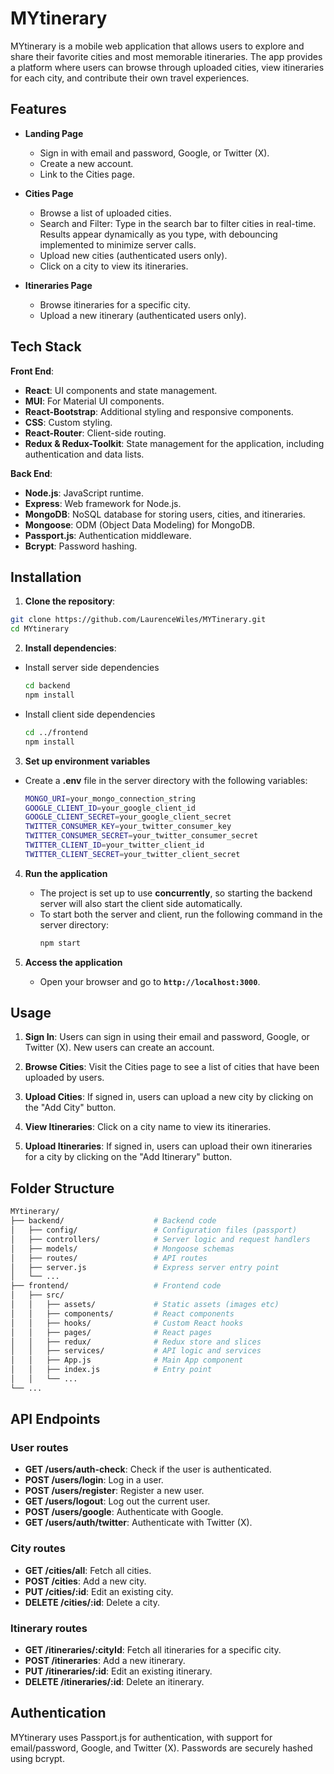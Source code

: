 # MYtinerary

MYtinerary is a mobile web application that allows users to explore and share their favorite cities and most memorable itineraries. The app provides a platform where users can browse through uploaded cities, view itineraries for each city, and contribute their own travel experiences.

## Features

+ **Landing Page**
  + Sign in with email and password, Google, or Twitter (X).
  + Create a new account.
  + Link to the Cities page.
 
+ **Cities Page**
  + Browse a list of uploaded cities.
  + Search and Filter: Type in the search bar to filter cities in real-time. Results appear dynamically as you type, with debouncing implemented to minimize server calls.
  + Upload new cities (authenticated users only).
  + Click on a city to view its itineraries.
 
+ **Itineraries Page**
  + Browse itineraries for a specific city.
  + Upload a new itinerary (authenticated users only).

## Tech Stack

**Front End**:
  + **React**: UI components and state management.
  + **MUI**: For Material UI components.
  + **React-Bootstrap**: Additional styling and responsive components.
  + **CSS**: Custom styling.
  + **React-Router**: Client-side routing.
  + **Redux & Redux-Toolkit**: State management for the application, including authentication and data lists.

**Back End**:
  + **Node.js**: JavaScript runtime.
  + **Express**: Web framework for Node.js.
  + **MongoDB**: NoSQL database for storing users, cities, and itineraries.
  + **Mongoose**: ODM (Object Data Modeling) for MongoDB.
  + **Passport.js**: Authentication middleware.
  + **Bcrypt**: Password hashing.

## Installation

1. **Clone the repository**:
  ```bash
  git clone https://github.com/LaurenceWiles/MYTinerary.git
  cd MYtinerary
  ```
2. **Install dependencies**:
  + Install server side dependencies
    ```bash
    cd backend
    npm install
    ```
  + Install client side dependencies
    ```bash
    cd ../frontend
    npm install
    ```
3. **Set up environment variables**
  + Create a **.env** file in the server directory with the following variables:
    ```bash
    MONGO_URI=your_mongo_connection_string
    GOOGLE_CLIENT_ID=your_google_client_id
    GOOGLE_CLIENT_SECRET=your_google_client_secret
    TWITTER_CONSUMER_KEY=your_twitter_consumer_key
    TWITTER_CONSUMER_SECRET=your_twitter_consumer_secret
    TWITTER_CLIENT_ID=your_twitter_client_id
    TWITTER_CLIENT_SECRET=your_twitter_client_secret
    ```
4. **Run the application**
   
   + The project is set up to use **concurrently**, so starting the backend server will also start the client side automatically.
   + To start both the server and client, run the following command in the server directory:
     ```bash
     npm start
     ```
 5. **Access the application**
    
    + Open your browser and go to **`http://localhost:3000`**.
   
## Usage

  1. **Sign In**: Users can sign in using their email and password, Google, or Twitter (X). New users can create an account.

  2. **Browse Cities**: Visit the Cities page to see a list of cities that have been uploaded by users.

  3. **Upload Cities**: If signed in, users can upload a new city by clicking on the "Add City" button.

  4. **View Itineraries**: Click on a city name to view its itineraries.

  5. **Upload Itineraries**: If signed in, users can upload their own itineraries for a city by clicking on the "Add Itinerary" button.

## Folder Structure

```bash
MYtinerary/
├── backend/                    # Backend code
│   ├── config/                 # Configuration files (passport)
│   ├── controllers/            # Server logic and request handlers
│   ├── models/                 # Mongoose schemas
│   ├── routes/                 # API routes
│   ├── server.js               # Express server entry point
│   └── ...
├── frontend/                   # Frontend code
│   ├── src/
│   │   ├── assets/             # Static assets (images etc)
│   │   ├── components/         # React components
│   │   ├── hooks/              # Custom React hooks
│   │   ├── pages/              # React pages
│   │   ├── redux/              # Redux store and slices
│   │   ├── services/           # API logic and services
│   │   ├── App.js              # Main App component
│   │   ├── index.js            # Entry point
│   │   └── ...
└── ...
```

## API Endpoints

### User routes
+ **GET /users/auth-check**: Check if the user is authenticated.
+ **POST /users/login**: Log in a user.
+ **POST /users/register**: Register a new user.
+ **GET /users/logout**: Log out the current user.
+ **POST /users/google**: Authenticate with Google.
+ **GET /users/auth/twitter**: Authenticate with Twitter (X).

### City routes
+ **GET /cities/all**: Fetch all cities.
+ **POST /cities**: Add a new city.
+ **PUT /cities/:id**: Edit an existing city.
+ **DELETE /cities/:id**: Delete a city.

### Itinerary routes
+ **GET /itineraries/:cityId**: Fetch all itineraries for a specific city.
+ **POST /itineraries**: Add a new itinerary.
+ **PUT /itineraries/:id**: Edit an existing itinerary.
+ **DELETE /itineraries/:id**: Delete an itinerary.

## Authentication

MYtinerary uses Passport.js for authentication, with support for email/password, Google, and Twitter (X). Passwords are securely hashed using bcrypt.







